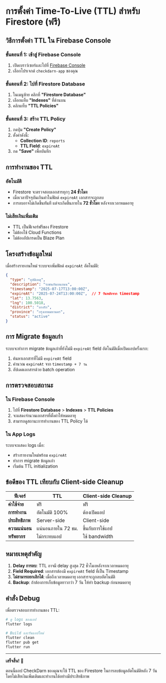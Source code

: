 # การตั้งค่า Time-To-Live (TTL) สำหรับ Firestore (ฟรี)

## วิธีการตั้งค่า TTL ใน Firebase Console

### ขั้นตอนที่ 1: เข้าสู่ Firebase Console
1. เปิดเบราว์เซอร์และไปที่ [Firebase Console](https://console.firebase.google.com)
2. เลือกโปรเจกต์ `checkdarn-app` ของคุณ

### ขั้นตอนที่ 2: ไปที่ Firestore Database
1. ในเมนูซ้าย คลิกที่ **"Firestore Database"**
2. เลือกแท็บ **"Indexes"** ที่ด้านบน
3. คลิกแท็บ **"TTL Policies"**

### ขั้นตอนที่ 3: สร้าง TTL Policy
1. กดปุ่ม **"Create Policy"**
2. ตั้งค่าดังนี้:
   - **Collection ID**: `reports`
   - **TTL Field**: `expireAt`
3. กด **"Save"** เพื่อบันทึก

## การทำงานของ TTL

### อัตโนมัติ
- Firestore จะตรวจสอบเอกสารทุกๆ **24 ชั่วโมง**
- เมื่อเวลาปัจจุบันเกินค่าในฟิลด์ `expireAt` เอกสารจะถูกลบ
- การลบอาจไม่เกิดขึ้นทันที แต่จะเกิดขึ้นภายใน **72 ชั่วโมง** หลังจากเวลาหมดอายุ

### ไม่เสียเงินเพิ่มเติม
- TTL เป็นฟีเจอร์ฟรีของ Firestore
- ไม่ต้องใช้ Cloud Functions
- ไม่ต้องอัปเกรดเป็น Blaze Plan

## โครงสร้างข้อมูลใหม่

เมื่อสร้างรายงานใหม่ ระบบจะเพิ่มฟิลด์ `expireAt` อัตโนมัติ:

```json
{
  "type": "อุบัติเหตุ",
  "description": "รถชนกันบนถนน",
  "timestamp": "2025-07-17T13:00:00Z",
  "expireAt": "2025-07-24T13:00:00Z",  // 7 วันหลังจาก timestamp
  "lat": 13.7563,
  "lng": 100.5018,
  "district": "บางรัก",
  "province": "กรุงเทพมหานคร",
  "status": "active"
}
```

## การ Migrate ข้อมูลเก่า

ระบบจะทำการ migrate ข้อมูลเก่าที่ยังไม่มี `expireAt` field อัตโนมัติเมื่อเปิดแอปครั้งแรก:

1. ค้นหาเอกสารที่ไม่มี `expireAt` field
2. คำนวณ `expireAt` จาก `timestamp + 7 วัน`
3. อัปเดตเอกสารด้วย batch operation

## การตรวจสอบสถานะ

### ใน Firebase Console
1. ไปที่ **Firestore Database** > **Indexes** > **TTL Policies**
2. จะแสดงจำนวนเอกสารที่ตั้งค่าให้หมดอายุ
3. สามารถดูสถานะการทำงานของ TTL Policy ได้

### ใน App Logs
ระบบจะแสดง logs เมื่อ:
- สร้างรายงานใหม่พร้อม `expireAt`
- ทำการ migrate ข้อมูลเก่า
- เริ่มต้น TTL initialization

## ข้อดีของ TTL เทียบกับ Client-side Cleanup

| ฟีเจอร์ | TTL | Client-side Cleanup |
|---------|-----|-------------------|
| **ค่าใช้จ่าย** | ฟรี | ฟรี |
| **การทำงาน** | อัตโนมัติ 100% | ต้องเปิดแอป |
| **ประสิทธิภาพ** | Server-side | Client-side |
| **ความแน่นอน** | แน่นอนภายใน 72 ชม. | ขึ้นกับการใช้แอป |
| **ทรัพยากร** | ไม่กระทบแอป | ใช้ bandwidth |

## หมายเหตุสำคัญ

1. **Delay การลบ**: TTL อาจมี delay สูงสุด 72 ชั่วโมงหลังจากเวลาหมดอายุ
2. **Field Required**: เอกสารต้องมี `expireAt` field ที่เป็น Timestamp
3. **ไม่สามารถยกเลิกได้**: เมื่อถึงเวลาหมดอายุ เอกสารจะถูกลบอัตโนมัติ
4. **Backup**: ถ้าต้องการเก็บข้อมูลยาวกว่า 7 วัน ให้ทำ backup ก่อนหมดอายุ

## คำสั่ง Debug

เพื่อตรวจสอบการทำงานของ TTL:

```bash
# ดู logs ของแอป
flutter logs

# Build และรันแอปใหม่
flutter clean
flutter pub get
flutter run
```

---

**เสร็จสิ้น!** 🎉

ตอนนี้แอป CheckDarn ของคุณจะใช้ TTL ของ Firestore ในการลบข้อมูลอัตโนมัติหลัง 7 วัน โดยไม่เสียเงินเพิ่มเติมและทำงานได้อย่างมีประสิทธิภาพ
